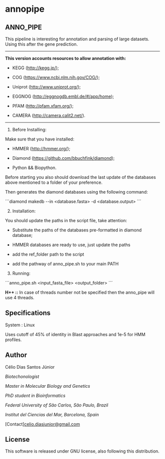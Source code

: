 # annopipe

## ANNO_PIPE

This pipeline is interesting for annotation and parsing of large datasets. Using this after the gene prediction.

--------------------------------------------------------------------------

**This version accounts resources to allow annotation with:**

- KEGG (http://kegg.jp/);

- COG (https://www.ncbi.nlm.nih.gov/COG/);

- Uniprot (http://www.uniprot.org/);

- EGGNOG (http://eggnogdb.embl.de/#/app/home);

- PFAM (http://pfam.xfam.org/);

- CAMERA (http://camera.calit2.net/).

---------------------------------------------------------------------------

1. Before Installing:

Make sure that you have installed:

- HMMER (http://hmmer.org/);

- Diamond (https://github.com/bbuchfink/diamond);

- Python && Biopython.

Before starting you also should download the last update of the databases above mentioned to a folder of your preference.

Then generates the diamond databases using the following command:

´´´diamond makedb --in <database.fasta> -d <database.output>
´´´

2. Installation:

You should update the paths in the script file, take attention:

- Substitute the paths of the databases pre-formatted in diamond database;

- HMMER databases are ready to use, just update the paths

- add the ref_folder path to the script

- add the pathway of anno_pipe.sh to your main PATH

3. Running:

´´´anno_pipe.sh <input_fasta_file> <output_folder> <threads>
´´´

**H++ ::** In case of threads number not be specified then the anno_pipe will use 4 threads.

## Specifications

System : Linux

Uses cutoff of 45% of identity in Blast approaches and 1e-5 for HMM profiles.

## Author

Célio Dias Santos Júnior

*Biotechonologist*

*Master in Molecular Biology and Genetics*

*PhD student in Bioinformatics*

*Federal University of São Carlos, São Paulo, Brazil*

*Institut del Ciencias del Mar, Barcelona, Spain*

[Contact]<celio.diasjunior@gmail.com>

## License

This software is released under GNU license, also following this distribution. 
